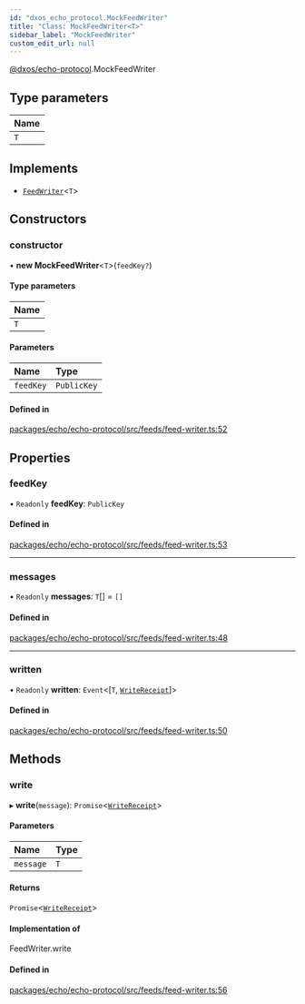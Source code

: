 ```yaml
---
id: "dxos_echo_protocol.MockFeedWriter"
title: "Class: MockFeedWriter<T>"
sidebar_label: "MockFeedWriter"
custom_edit_url: null
---
```


[@dxos/echo-protocol](../modules/dxos_echo_protocol.md).MockFeedWriter

## Type parameters

| Name |
| :------ |
| `T` |

## Implements

- [`FeedWriter`](../interfaces/dxos_echo_protocol.FeedWriter.md)<`T`\>

## Constructors

### constructor

• **new MockFeedWriter**<`T`\>(`feedKey?`)

#### Type parameters

| Name |
| :------ |
| `T` |

#### Parameters

| Name | Type |
| :------ | :------ |
| `feedKey` | `PublicKey` |

#### Defined in

[packages/echo/echo-protocol/src/feeds/feed-writer.ts:52](https://github.com/dxos/protocols/blob/6f4c34af3/packages/echo/echo-protocol/src/feeds/feed-writer.ts#L52)

## Properties

### feedKey

• `Readonly` **feedKey**: `PublicKey`

#### Defined in

[packages/echo/echo-protocol/src/feeds/feed-writer.ts:53](https://github.com/dxos/protocols/blob/6f4c34af3/packages/echo/echo-protocol/src/feeds/feed-writer.ts#L53)

___

### messages

• `Readonly` **messages**: `T`[] = `[]`

#### Defined in

[packages/echo/echo-protocol/src/feeds/feed-writer.ts:48](https://github.com/dxos/protocols/blob/6f4c34af3/packages/echo/echo-protocol/src/feeds/feed-writer.ts#L48)

___

### written

• `Readonly` **written**: `Event`<[`T`, [`WriteReceipt`](../interfaces/dxos_echo_protocol.WriteReceipt.md)]\>

#### Defined in

[packages/echo/echo-protocol/src/feeds/feed-writer.ts:50](https://github.com/dxos/protocols/blob/6f4c34af3/packages/echo/echo-protocol/src/feeds/feed-writer.ts#L50)

## Methods

### write

▸ **write**(`message`): `Promise`<[`WriteReceipt`](../interfaces/dxos_echo_protocol.WriteReceipt.md)\>

#### Parameters

| Name | Type |
| :------ | :------ |
| `message` | `T` |

#### Returns

`Promise`<[`WriteReceipt`](../interfaces/dxos_echo_protocol.WriteReceipt.md)\>

#### Implementation of

FeedWriter.write

#### Defined in

[packages/echo/echo-protocol/src/feeds/feed-writer.ts:56](https://github.com/dxos/protocols/blob/6f4c34af3/packages/echo/echo-protocol/src/feeds/feed-writer.ts#L56)
